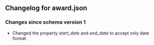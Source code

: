 ## Changelog for award.json

### Changes since schema version 1

* Changed the property *start_date* and *end_date* to accept only date format
